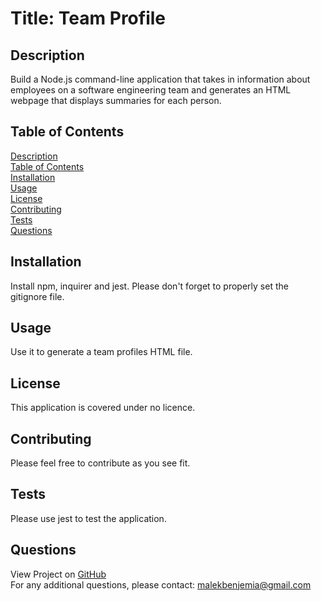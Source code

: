 # Title: Team Profile</br>


## <span id="description">Description</span>
Build a Node.js command-line application that takes in information about employees on a software engineering team and generates an HTML webpage that displays summaries for each person.

## <span id="content">Table of Contents</span>
<a href="#description">Description</a></br>
<a href="#content">Table of Contents</a></br>
<a href="#installation">Installation</a></br>
<a href="#usage">Usage</a></br>
<a href="#license">License</a></br>
<a href="#contribution">Contributing</a></br>
<a href="#tests">Tests</a></br>
<a href="#questions">Questions</a></br>

## <span id="installation">Installation</span>
Install npm, inquirer and jest. Please don't forget to properly set the gitignore file.

## <span id="usage">Usage</span>
Use it to generate a team profiles HTML file.

## <span id="license">License</span>
This application is covered under no licence.

## <span id="contribution">Contributing</span>
Please feel free to contribute as you see fit.

## <span id="tests">Tests</span>
Please use jest to test the application.

## <span id="questions">Questions</span>
View Project on <a href="https://github.com/malek-benjemia">GitHub</a><br>
For any additional questions, please contact: malekbenjemia@gmail.com